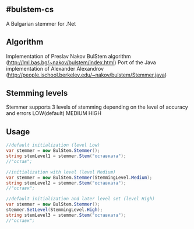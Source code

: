 #bulstem-cs
-----------

A Bulgarian stemmer for .Net

## Algorithm

Implementation of Preslav Nakov BulStem algorithm (http://lml.bas.bg/~nakov/bulstem/index.html)
Port of the Java implementation of Alexander Alexandrov (http://people.ischool.berkeley.edu/~nakov/bulstem/Stemmer.java)

## Stemming levels
Stemmer supports 3 levels of stemming depending on the level of accuracy and errors
LOW(default)
MEDIUM
HIGH

## Usage

```csharp
//default initialization (level Low)
var stemmer = new BulStem.Stemmer();
string stemLevel1 = stemmer.Stem("оставката");
//"остав";

//initialization with level (level Medium)
var stemmer = new BulStem.Stemmer(StemmingLevel.Medium);
string stemLevel2 = stemmer.Stem("оставката");
//"оставк";

//default initialization and later level set (level High)
var stemmer = new BulStem.Stemmer();
stemmer.SetLevel(StemmingLevel.High);
string stemLevel3 = stemmer.Stem("оставката");
//"оставк";

```
